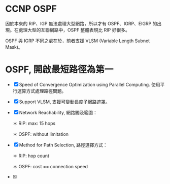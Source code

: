 # CCNP OSPF

因於本來的 RIP、IGP 無法處理大型網路，所以才有 OSPF、IGRP、EIGRP 的出現。在處理大型的互聯網路中，OSPF 整體表現比 RIP 好很多。

OSPF 與 IGRP 不同之處在於，前者支援 VLSM (Variable Length Subnet Mask)。

# OSPF, 開啟最短路徑為第一

- [x] Speed of Convergence Optimization using Parallel Computing. 使用平行運算方式處理路徑問題。

- [x] Support VLSM, 支援可變動長度子網路遮罩。

- [x] Network Reachability, 網路觸及範圍：
   
     ＊ RIP: max: 15 hops
     
     ＊ OSPF: without limitation

- [x] Method for Path Selection, 路徑選擇方式：

     ＊ RIP: hop count
     
     ＊ OSPF: cost == connection speed
  
- [x]
